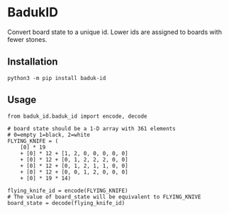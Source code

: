 # BadukID
Convert board state to a unique id.  Lower ids are assigned to boards with fewer stones.

## Installation

```
python3 -m pip install baduk-id
```

## Usage

```
from baduk_id.baduk_id import encode, decode

# board state should be a 1-D array with 361 elements
# 0=empty 1=black, 2=white
FLYING_KNIFE = (
    [0] * 19
    + [0] * 12 + [1, 2, 0, 0, 0, 0, 0]
    + [0] * 12 + [0, 1, 2, 2, 2, 0, 0]
    + [0] * 12 + [0, 1, 2, 1, 1, 0, 0]
    + [0] * 12 + [0, 0, 1, 2, 0, 0, 0]
    + [0] * 19 * 14)

flying_knife_id = encode(FLYING_KNIFE)
# The value of board_state will be equivalent to FLYING_KNIVE
board_state = decode(flying_knife_id)
```
